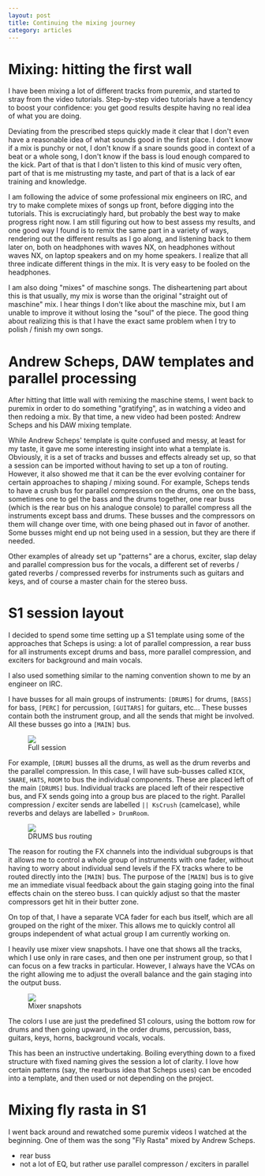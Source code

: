 ```yaml
---
layout: post
title: Continuing the mixing journey
category: articles
---
```


# Mixing: hitting the first wall

I have been mixing a lot of different tracks from puremix,
and started to stray from the video tutorials.
Step-by-step video tutorials have a tendency to boost your confidence:
you get good results despite having no real idea of what you are doing.

Deviating from the prescribed steps quickly made it clear that I don't
even have a reasonable idea of what sounds good in the first place. I
don't know if a mix is punchy or not, I don't know if a snare sounds
good in context of a beat or a whole song, I don't know if the bass is
loud enough compared to the kick.  Part of that is that I don't listen to
this kind of music very often, part of that is me mistrusting my taste,
and part of that is a lack of ear training and knowledge.

I am following the advice of some professional mix engineers on IRC,
and try to make complete mixes of songs up front, before digging into
the tutorials. This is excruciatingly hard, but probably the best way
to make progress right now. I am still figuring out how to best assess
my results, and one good way I found is to remix the same part in a
variety of ways, rendering out the different results as I go along,
and listening back to them later on, both on headphones with waves NX,
on headphones without waves NX, on laptop speakers and on my home
speakers.  I realize that all three indicate different things in the
mix. It is very easy to be fooled on the headphones.

I am also doing "mixes" of maschine songs. The disheartening part
about this is that usually, my mix is worse than the original
"straight out of maschine" mix. I hear things I don't like about the
maschine mix, but I am unable to improve it without losing the "soul"
of the piece.  The good thing about realizing this is that I have the
exact same problem when I try to polish / finish my own songs.


# Andrew Scheps, DAW templates and parallel processing

After hitting that little wall with remixing the maschine stems,
I went back to puremix in order to do something "gratifying", as in
watching a video and then redoing a mix. By that time, a new video had been posted:
Andrew Scheps and his DAW mixing template.

While Andrew Scheps' template is quite confused and messy, at least
for my taste, it gave me some interesting insight into what a template
is. Obviously, it is a set of tracks and busses and effects already
set up, so that a session can be imported without having to set up a
ton of routing.  However, it also showed me that it can be the ever
evolving container for certain approaches to shaping / mixing
sound. For example, Scheps tends to have a crush bus for parallel
compression on the drums, one on the bass, sometimes one to gel the
bass and the drums together, one rear buss (which is the rear bus on
his analogue console) to parallel compress all the instruments except
bass and drums.  These busses and the compressors on them will change
over time, with one being phased out in favor of another. Some busses
might end up not being used in a session, but they are there if
needed.

Other examples of already set up "patterns" are a chorus, exciter,
slap delay and parallel compression bus for the vocals, a different
set of reverbs / gated reverbs / compressed reverbs for instruments
such as guitars and keys, and of course a master chain for the stereo
buss.

# S1 session layout

I decided to spend some time setting up a S1 template using some of
the approaches that Scheps is using: a lot of parallel compression, a
rear buss for all instruments except drums and bass, more parallel
compression, and exciters for background and main vocals.

I also used something similar to the naming convention shown to me by
an engineer on IRC.

I have busses for all main groups of instruments: `[DRUMS]` for drums,
`[BASS]` for bass, `[PERC]` for percussion, `[GUITARS]` for guitars,
etc...  These busses contain both the instrument group, and all the
sends that might be involved.  All these busses go into a `[MAIN]`
bus.

<figure>
     <a href="{{ site.url }}{{ site.baseurl }}/figs/2017-04-01-s1-template/full-view.jpg" class="image-popup">
     <img src="{{ site.url }}{{ site.baseurl }}/figs/2017-04-01-s1-template/full-view.jpg">
     </a>
     <figcaption>Full session</figcaption>
</figure>

For example, `[DRUM]` busses all the
drums, as well as the drum reverbs and the parallel compression. In
this case, I will have sub-busses called `KICK`, `SNARE`, `HATS`,
`ROOM` to bus the individual components. These are placed left of the
main `[DRUMS]` bus.  Individual tracks are placed left of their
respective bus, and FX sends going into a group bus are placed to the
right. Parallel compression / exciter sends are labelled `|| KsCrush`
(camelcase), while reverbs and delays are labelled `> DrumRoom`.

<figure>
     <a href="{{ site.url }}{{ site.baseurl }}/figs/2017-04-01-s1-template/drum-bus-routing.jpg" class="image-popup">
     <img src="{{ site.url }}{{ site.baseurl }}/figs/2017-04-01-s1-template/drum-bus-routing.jpg">
     </a>
     <figcaption>DRUMS bus routing</figcaption>
</figure>

The reason for routing the FX channels into the individual
subgroups is that it allows me to control a whole group of instruments
with one fader, without having to worry about individual send levels
if the FX tracks where to be routed directly into the `[MAIN]` bus.
The purpose of the `[MAIN]` bus is to give me an immediate visual
feedback about the gain staging going into the final effects chain on
the stereo buss.  I can quickly adjust so that the master compressors
get hit in their butter zone.

On top of that, I have a separate VCA fader for each bus itself,
which are all grouped on the right of the mixer. This allows me to quickly control
all groups independent of what actual group I am currently working on.

I heavily use mixer view snapshots. I have one that shows all the tracks,
which I use only in rare cases, and then one per instrument group, so
that I can focus on a few tracks in particular. However, I always have the VCAs
on the right allowing me to adjust the overall balance and the gain staging into
the output buss.

<figure>
     <a href="{{ site.url }}{{ site.baseurl }}/figs/2017-04-01-s1-template/mixer-snapshots.jpg" class="image-popup">
     <img src="{{ site.url }}{{ site.baseurl }}/figs/2017-04-01-s1-template/mixer-snapshots.jpg">
     </a>
     <figcaption>Mixer snapshots</figcaption>
</figure>

The colors I use are just the predefined S1 colours, using the bottom row
for drums and then going upward, in the order drums, percussion, bass, guitars,
keys, horns, background vocals, vocals.

This has been an instructive undertaking. Boiling everything down to a fixed
structure with fixed naming gives the session a lot of clarity. I love how
certain patterns (say, the rearbuss idea that Scheps uses) can be encoded into a
template, and then used or not depending on the project.

# Mixing fly rasta in S1

I went back around and rewatched some puremix videos I watched at the beginning.
One of them was the song "Fly Rasta" mixed by Andrew Scheps.

- rear buss
- not a lot of EQ, but rather use parallel compresson / exciters in parallel
